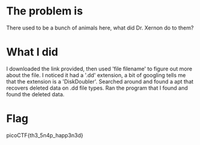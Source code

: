 # The problem is
There used to be a bunch of animals here, what did Dr. Xernon do to them?

# What I did
I downloaded the link provided, then used 'file filename' to figure out more about the file. I noticed it had a '.dd'  extension, a bit of googling tells me that 
the extension is a 'DiskDoubler'. Searched around and found a apt that recovers
deleted data on .dd file types. Ran the program that I found and found the deleted data.

# Flag
picoCTF{th3_5n4p_happ3n3d}

